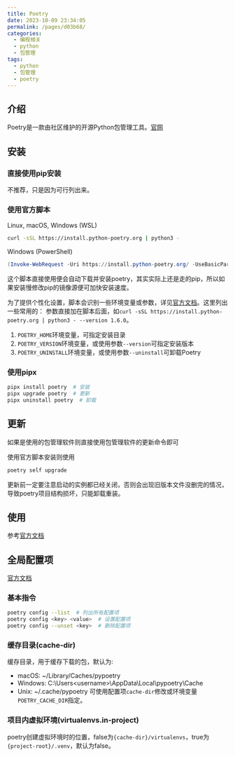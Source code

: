 ```yaml
---
title: Poetry
date: 2023-10-09 23:34:05
permalink: /pages/d03b68/
categories:
  - 编程相关
  - python
  - 包管理
tags:
  - python
  - 包管理
  - poetry
---
```


## 介绍
Poetry是一款由社区维护的开源Python包管理工具。[官网](https://python-poetry.org/)

## 安装
### 直接使用pip安装
不推荐，只是因为可行列出来。
### 使用官方脚本
Linux, macOS, Windows (WSL)
```bash
curl -sSL https://install.python-poetry.org | python3 -
```
Windows (PowerShell)
```powershell
(Invoke-WebRequest -Uri https://install.python-poetry.org/ -UseBasicParsing).Content | python -
```
这个脚本直接使用便会自动下载并安装poetry，其实实际上还是走的pip，所以如果安装慢修改pip的镜像源便可加快安装速度。

为了提供个性化设置，脚本会识别一些环境变量或参数，详见[官方文档](https://python-poetry.org/docs/#installation)。这里列出一些常用的：
参数直接加在脚本后面，如`curl -sSL https://install.python-poetry.org | python3 - --version 1.6.0`。
1. `POETRY_HOME`环境变量，可指定安装目录
2. `POETRY_VERSION`环境变量，或使用参数`--version`可指定安装版本
3. `POETRY_UNINSTALL`环境变量，或使用参数`--uninstall`可卸载Poetry

### 使用pipx
```bash
pipx install poetry  # 安装
pipx upgrade poetry  # 更新
pipx uninstall poetry  # 卸载
```

## 更新
如果是使用的包管理软件则直接使用包管理软件的更新命令即可

使用官方脚本安装则使用
```bash
poetry self upgrade
```
更新前一定要注意启动的实例都已经关闭，否则会出现旧版本文件没删完的情况，导致poetry项目结构损坏，只能卸载重装。

## 使用
参考[官方文档](https://python-poetry.org/docs/basic-usage/)

## 全局配置项
[官方文档](https://python-poetry.org/docs/configuration/)
### 基本指令
```bash
poetry config --list  # 列出所有配置项
poetry config <key> <value>  # 设置配置项
poetry config --unset <key>  # 删除配置项
```
### 缓存目录(cache-dir)
缓存目录，用于缓存下载的包，默认为:
- macOS: ~/Library/Caches/pypoetry
- Windows: C:\Users\<username>\AppData\Local\pypoetry\Cache
- Unix: ~/.cache/pypoetry
可使用配置项`cache-dir`修改或环境变量`POETRY_CACHE_DIR`指定。
### 项目内虚拟环境(virtualenvs.in-project)
poetry创建虚拟环境时的位置，false为`{cache-dir}/virtualenvs`，true为`{project-root}/.venv`，默认为false。
